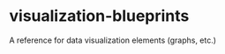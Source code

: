 # visualization-blueprints
A reference for data visualization elements (graphs, etc.)
                             